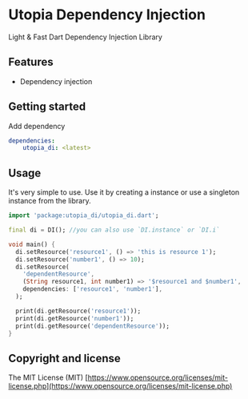 # Utopia Dependency Injection

Light & Fast Dart Dependency Injection Library

## Features

- Dependency injection

## Getting started

Add dependency

```yaml
dependencies:
    utopia_di: <latest>
```

## Usage

It's very simple to use. Use it by creating a instance or use a singleton instance from the library.

```dart
import 'package:utopia_di/utopia_di.dart';

final di = DI(); //you can also use `DI.instance` or `DI.i`

void main() {
  di.setResource('resource1', () => 'this is resource 1');
  di.setResource('number1', () => 10);
  di.setResource(
    'dependentResource',
    (String resource1, int number1) => '$resource1 and $number1',
    dependencies: ['resource1', 'number1'],
  );

  print(di.getResource('resource1'));
  print(di.getResource('number1'));
  print(di.getResource('dependentResource'));
}
```

## Copyright and license

The MIT License (MIT) [https://www.opensource.org/licenses/mit-license.php](https://www.opensource.org/licenses/mit-license.php)
